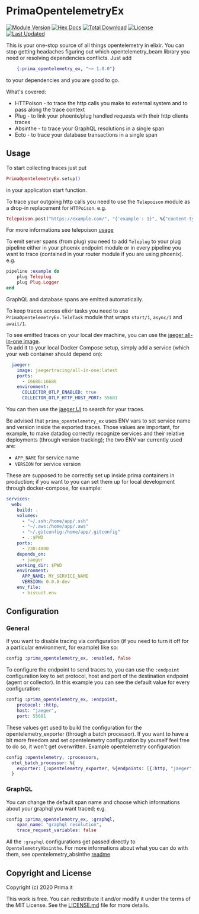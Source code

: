 # PrimaOpentelemetryEx

[![Module Version](https://img.shields.io/hexpm/v/prima_opentelemetry_ex.svg)](https://hex.pm/packages/prima_opentelemetry_ex)
[![Hex Docs](https://img.shields.io/badge/hex-docs-lightgreen.svg)](https://hexdocs.pm/prima_opentelemetry_ex/)
[![Total Download](https://img.shields.io/hexpm/dt/prima_opentelemetry_ex.svg)](https://hex.pm/packages/prima_opentelemetry_ex)
[![License](https://img.shields.io/hexpm/l/prima_opentelemetry_ex.svg)](https://github.com/primait/prima_opentelemetry_ex/blob/master/LICENSE.md)
[![Last Updated](https://img.shields.io/github/last-commit/primait/prima_opentelemetry_ex.svg)](https://github.com/primait/prima_opentelemetry_ex/commits/master)

This is your one-stop source of all things opentelemetry in elixir.
You can stop getting headaches figuring out which opentelemetry_beam library you need or resolving dependencies conflicts.
Just add

```elixir
    {:prima_opentelemetry_ex, "~> 1.0.0"}
```

to your dependencies and you are good to go.

What's covered:

- HTTPoison - to trace the http calls you make to external system and to pass along the trace context
- Plug - to link your phoenix/plug handled requests with their http clients traces
- Absinthe - to trace your GraphQL resolutions in a single span
- Ecto - to trace your database transactions in a single span

## Usage

To start collecting traces just put

``` elixir
PrimaOpentelemetryEx.setup()
```

in your application start function.

To trace your outgoing http calls you need to use the `Telepoison` module as a drop-in replacement for `HTTPoison`.
e.g.

``` elixir
Telepoison.post("https://example.com/", "{'example': 1}", %{"content-type" => "application/json"}, [timeout: 5_000])
```

For more informations see telepoison [usage](https://github.com/primait/telepoison#usage)

To emit server spans (from plug) you need to add `Teleplug` to your plug pipeline either in your phoenix endpoint module or in every pipeline you want to trace (contained in your router module if you are using phoenix).
e.g.

``` elixir
pipeline :example do
    plug Teleplug
    plug Plug.Logger
end
```

GraphQL and database spans are emitted automatically.

To keep traces across elixir tasks you need to use `PrimaOpentelemetryEx.TeleTask` module that wraps `start/1`, `async/1` and `await/1`.

To see emitted traces on your local dev machine, you can use the [jaeger all-in-one image](https://hub.docker.com/r/jaegertracing/all-in-one/).  
To add it to your local Docker Compose setup, simply add a service (which your web container should depend on):

``` yaml
  jaeger:
    image: jaegertracing/all-in-one:latest
    ports:
      - 16686:16686
    environment:
      COLLECTOR_OTLP_ENABLED: true
      COLLECTOR_OTLP_HTTP_HOST_PORT: 55681
```

You can then use the [jaeger UI](http://localhost:16686/search) to search for your traces.

Be advised that `prima_opentelemetry_ex` uses ENV vars to set service name and version inside the exported traces. Those values are important, for example, to make datadog correctly recognize services and their relative deployments (through version tracking); the two ENV var currently used are:

- `APP_NAME` for service name
- `VERSION` for service version

These are supposed to be correctly set up inside prima containers in production; if you want to you can set them up for local development through docker-compose, for example:

``` yaml
services:
  web:
    build: .
    volumes:
      - "~/.ssh:/home/app/.ssh"
      - "~/.aws:/home/app/.aws"
      - "~/.gitconfig:/home/app/.gitconfig"
      - .:$PWD
    ports:
      - 230:4000
    depends_on:
      - jaeger
    working_dir: $PWD
    environment:
      APP_NAME: MY_SERVICE_NAME
      VERSION: 0.0.0-dev
    env_file:
      - biscuit.env
```

## Configuration

### General

If you want to disable tracing via configuration (if you need to turn it off for a particular environment, for example) like so:

``` elixir
config :prima_opentelemetry_ex, :enabled, false
```

To configure the endpoint to send traces to, you can use the `:endpoint` configuration key to set protocol, host and port of the destination endpoint (agent or collector).
In this example you can see the default value for every configuration:

``` elixir
config :prima_opentelemetry_ex, :endpoint,
    protocol: :http,
    host: "jaeger",
    port: 55681
```

These values get used to build the configuration for the opentelemetry_exporter (through a batch processor). If you want to have a bit more freedom and set opentelemetry configuration by yourself feel free to do so, it won't get overwritten.
Example opentelemetry configuration:

``` elixir
config :opentelemetry, :processors,
  otel_batch_processor: %{
    exporter: {:opentelemetry_exporter, %{endpoints: [{:http, "jaeger", 55681, []}]}}
  }
```

### GraphQL

You can change the default span name and choose which informations about your graphql you want traced; e.g.

``` elixir
config :prima_opentelemetry_ex, :graphql,
    span_name: "graphql resolution",
    trace_request_variables: false
```

All the `:graphql` configurations get passed directly to `OpentelemetryAbsinthe`. For more informations about what you can do with them, see opentelemetry_absinthe [readme](https://github.com/primait/opentelemetry_absinthe#readme)

## Copyright and License

Copyright (c) 2020 Prima.it

This work is free. You can redistribute it and/or modify it under the
terms of the MIT License. See the [LICENSE.md](./LICENSE.md) file for more details.
